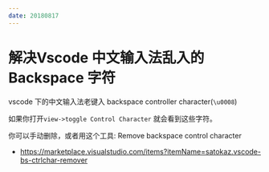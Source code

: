 ```yaml
---
date: 20180817
---
```

# 解决Vscode 中文输入法乱入的Backspace 字符
vscode 下的中文输入法老键入 backspace controller character(`\u0008`)

如果你打开`view->toggle Control Character` 就会看到这些字符。

你可以手动删除，或者用这个工具: Remove backspace control character
- https://marketplace.visualstudio.com/items?itemName=satokaz.vscode-bs-ctrlchar-remover